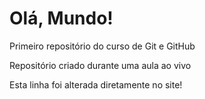 # Olá, Mundo!
 Primeiro repositório do curso de Git e GitHub

Repositório criado durante uma aula ao vivo

Esta linha foi alterada diretamente no site!
